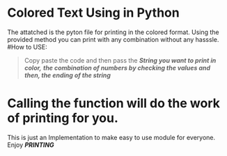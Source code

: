 # Colored Text Using in Python
The  attatched is the pyton file for printing in the colored format.
Using the provided method you can print with any combination without any hasssle.
#How to USE:
> Copy paste the code and then pass the ***String you want to print in color,*** 
> ***the combination of numbers by checking the values and then, the ending of the string***
# Calling the function will do the work of printing for you.
This is just an Implementation to make easy to use module for everyone.
Enjoy ***PRINTING***
